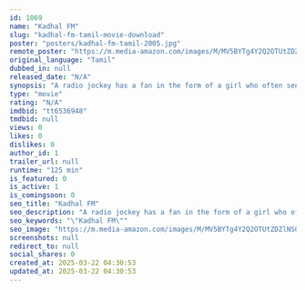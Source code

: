 ```yaml
---
id: 1069
name: "Kadhal FM"
slug: "kadhal-fm-tamil-movie-download"
poster: "posters/kadhal-fm-tamil-2005.jpg"
remote_poster: "https://m.media-amazon.com/images/M/MV5BYTg4Y2Q2OTUtZDZlNS00MjE2LWI3ZjAtYjcxYWVlNjA1OTRmXkEyXkFqcGdeQXVyNTM3MDMyMDQ@._V1_SX300.jpg"
original_language: "Tamil"
dubbed_in: null
released_date: "N/A"
synopsis: "A radio jockey has a fan in the form of a girl who often sends song requests. Both fall in love talking over the phone. When it is time to meet face to face, the boy develops an inferiority complex."
type: "movie"
rating: "N/A"
imdbid: "tt6536948"
tmdbid: null
views: 0
likes: 0
dislikes: 0
author_id: 1
trailer_url: null
runtime: "125 min"
is_featured: 0
is_active: 1
is_comingsoon: 0
seo_title: "Kadhal FM"
seo_description: "A radio jockey has a fan in the form of a girl who often sends song requests. Both fall in love talking over the phone. When it is time to meet face to face, the boy develops an inferiority complex."
seo_keywords: "\"Kadhal FM\""
seo_image: "https://m.media-amazon.com/images/M/MV5BYTg4Y2Q2OTUtZDZlNS00MjE2LWI3ZjAtYjcxYWVlNjA1OTRmXkEyXkFqcGdeQXVyNTM3MDMyMDQ@._V1_SX300.jpg"
screenshots: null
redirect_to: null
social_shares: 0
created_at: 2025-03-22 04:30:53
updated_at: 2025-03-22 04:30:53
---
```



